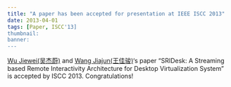 ```yaml
---
title: "A paper has been accepted for presentation at IEEE ISCC 2013"
date: 2013-04-01
tags: [Paper, ISCC'13]
thumbnail:
banner: 
---
```

[Wu Jiewei(吴杰蔚)](http://202.120.40.100/wiki/index.php/User:Zachary21) and [Wang Jiajun(王佳骏)](http://202.120.40.100/wiki/index.php/User:Amesists)‘s paper “SRIDesk: A Streaming based Remote Interactivity Architecture for Desktop Virtualization System” is accepted by ISCC 2013. Congratulations!